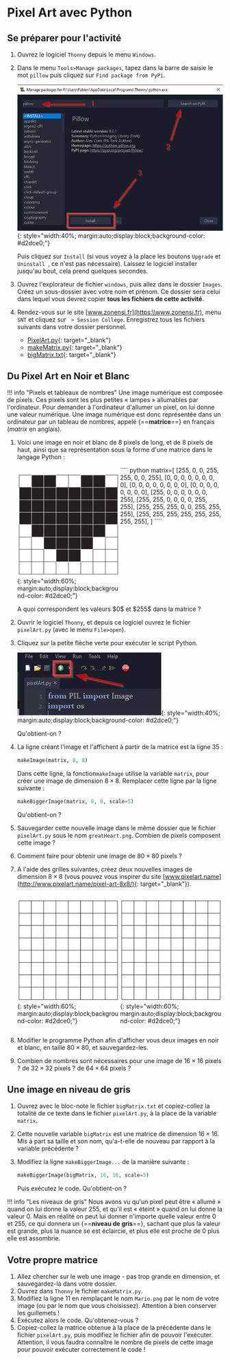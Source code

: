 # Pixel Art avec Python


## Se préparer pour l'activité

1. Ouvrez le logiciel `Thonny` depuis le menu `Windows`.
2. Dans le menu `Tools>Manage packages`, tapez dans la barre de saisie le mot `pillow` puis cliquez sur `Find package from PyPi`.

	![Thonny1.png](Thonny1.png){: style="width:40%; margin:auto;display:block;background-color: #d2dce0;"}
	
	Puis cliquez sur `Install` (si vous voyez à la place les boutons `Upgrade` et `Uninstall `, ce n'est pas nécessaire). Laissez le logiciel installer jusqu'au bout, cela prend quelques secondes.
	
3. Ouvrez l'explorateur de fichier `windows`, puis allez dans le dossier `Images`. Créez un sous-dossier avec votre nom et prénom. Ce dossier sera celui dans lequel vous devrez copier **tous les fichiers de cette activité**.
4. Rendez-vous sur le site [www.zonensi.fr](https:\\www.zonensi.fr), menu `SNT` et cliquez sur ` > Session Collège`. Enregistrez tous les fichiers suivants dans votre dossier personnel.

	* [PixelArt.py](pixelArt.py){: target="_blank"}
	* [makeMatrix.py](makeMatrix.py){: target="_blank"}
	* [bigMatrix.txt](bigMatrix.txt){: target="_blank"}

## Du Pixel Art en Noir et Blanc

!!! info "Pixels et tableaux de nombres"
	Une image numérique est composée de pixels. Ces pixels sont les plus petites &laquo; lampes &raquo; allumables par l'ordinateur. Pour demander à l'ordinateur d'allumer un pixel, on lui donne une valeur numérique. Une image numérique est donc représentée dans un ordinateur par un tableau de nombres, appelé {==**matrice**==} en français  (*matrix* en anglais).


1. Voici une image en noir et blanc de 8 pixels de long, et de 8 pixels de haut, ainsi que sa représentation sous la forme d'une matrice dans le langage Python :

	<div style="display:flex;">
	<div style="display : inline; width : 50%;">
	
	![coeur.png](coeur.png){: style="width:60%; margin:auto;display:block;background-color: #d2dce0;"}
	
	</div>
	<div style="display : inline; width : 50%;">
	```` python
	matrix=[
		[255, 0, 0, 255, 255, 0, 0, 255],
		[0, 0, 0, 0, 0, 0, 0, 0],
		[0, 0, 0, 0, 0, 0, 0, 0],
		[0, 0, 0, 0, 0, 0, 0, 0],
		[255, 0, 0, 0, 0, 0, 0, 255],
		[255, 255, 0, 0, 0, 0, 255, 255],
		[255, 255, 255, 0, 0, 255, 255, 255],
		[255, 255, 255, 255, 255, 255, 255, 255],
		]
	````
	</div>
	</div>
	A quoi correspondent les valeurs $0$ et $255$ dans la matrice ?

2. Ouvrir le logiciel `Thonny`, et depuis ce logiciel ouvrez le fichier `pixelArt.py`  (avec le menu `File>open`).
3. Cliquez sur la petite flèche verte pour exécuter le script Python.

	![Thonny2.png](Thonny2.png){: style="width:40%; margin:auto;display:block;background-color: #d2dce0;"}

	Qu'obtient-on ?

4. La ligne créant l'image et l'affichent à partir de la matrice est la ligne 35 :

	```` python
	makeImage(matrix, 8, 8)
	````
	
	Dans cette ligne, la fonction`makeImage` utilise la variable `matrix`, pour créer une image de dimension $8 \times 8$. Remplacer cette ligne par la ligne suivante :

	```` python
	makeBiggerImage(matrix, 8, 8, scale=5)
	````

	Qu'obtient-on ?

5. Sauvegarder cette nouvelle image dans le même dossier que le fichier `pixelArt.py` sous le nom `greatHeart.png`. Combien de pixels composent cette image ?
6. Comment faire pour obtenir une image de $80\times 80$ pixels ?
7. A l'aide des grilles suivantes, créez deux nouvelles images de dimension $8\times 8$ (vous pouvez vous inspirer du site [www.pixelart.name](http://www.pixelart.name/pixel-art-8x8/){: target="_blank"}).
	<div style="display:flex;">
	<div style="display : inline; width : 50%;">
	
	![grille.png](grille.png){: style="width:60%; margin:auto;display:block;background-color: #d2dce0;"}
	
	</div>
	<div style="display : inline; width : 50%;">
	
	![grille.png](grille.png){: style="width:60%; margin:auto;display:block;background-color: #d2dce0;"}
	
	</div>
	</div>
	
8. Modifier le programme Python afin d'afficher vous deux images en noir et blanc, en taille $80 \times 80$, et sauvegardez-les.

9. Combien de nombres sont nécessaires pour une image de $16 \times 16$ pixels ? de $32 \times 32$ pixels ? de $64 \times 64$ pixels ?


## Une image en niveau de gris

1. Ouvrez avec le bloc-note le fichier `bigMatrix.txt` et copiez-collez la totalité de ce texte dans le fichier `pixelArt.py`, à la place de la variable `matrix`.
2. Cette nouvelle variable `bigMatrix` est une matrice de dimension $16 \times 16$. Mis à part sa taille et son nom, qu'a-t-elle de nouveau par rapport à la variable précédente ?
3. Modifiez la ligne `makeBiggerImage...` de la manière suivante :

	```` python
	makeBiggerImage(bigMatrix, 16, 16, scale=5)
	````
	
	Puis exécutez le code. Qu'obtient-on ?


!!! info "Les niveaux de gris"
	Nous avons vu qu'un pixel peut être &laquo; allumé &raquo; quand on lui donne la valeur $255$, et qu'il est &laquo; éteint &raquo; quand on lui donne la valeur $0$. Mais en réalité on peut lui donner n'importe quelle valeur entre $0$ et $255$, ce qui donnera un {==**niveau de gris**==}, sachant que plus la valeur est grande, plus la nuance se est éclaircie, et plus elle est proche de $0$ plus elle est assombrie.

## Votre propre matrice

1. Allez chercher sur le web une image - pas trop grande en dimension, et sauvegardez-là dans votre dossier.
2. Ouvrez dans `Thonny` le fichier `makeMatrix.py`.
3. Modifiez la ligne $11$ en remplaçant le nom `Mario.png` par le nom de votre image (ou par le nom que vous choisissez). Attention à bien conserver les guillemets !
4. Exécutez alors le code. Qu'obtenez-vous ?
5. Copiez-collez la matrice obtenue à la place de la précédente dans le fichier `pixelArt.py`, puis modifiez le fichier afin de pouvoir l'exécuter. Attention, il vous faudra connaître le nombre de pixels de cette image pour pouvoir exécuter correctement le code !

